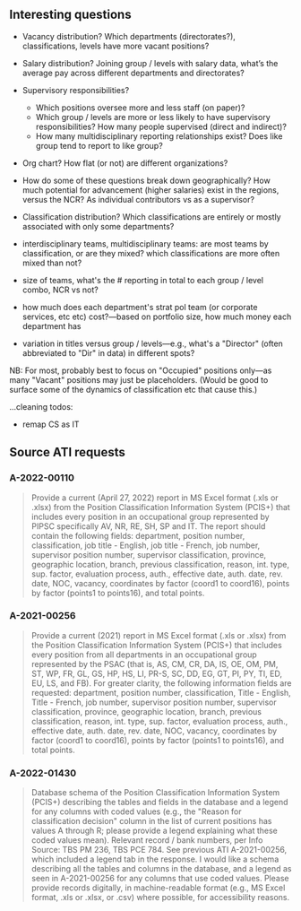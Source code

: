 ## Interesting questions

- Vacancy distribution? Which departments (directorates?), classifications, levels have more vacant positions?
- Salary distribution? Joining group / levels with salary data, what’s the average pay across different departments and directorates?
- Supervisory responsibilities?
  - Which positions oversee more and less staff (on paper)?
  - Which group / levels are more or less likely to have supervisory responsibilities? How many people supervised (direct and indirect)?
  - How many multidisciplinary reporting relationships exist? Does like group tend to report to like group?
- Org chart? How flat (or not) are different organizations?
- How do some of these questions break down geographically? How much potential for advancement (higher salaries) exist in the regions, versus the NCR? As individual contributors vs as a supervisor?
- Classification distribution? Which classifications are entirely or mostly associated with only some departments?

- interdisciplinary teams, multidisciplinary teams: are most teams by classification, or are they mixed? which classifications are more often mixed than not?
- size of teams, what's the # reporting in total to each group / level combo, NCR vs not?
- how much does each department's strat pol team (or corporate services, etc etc) cost?—based on portfolio size, how much money each department has
- variation in titles versus group / levels—e.g., what's a "Director" (often abbreviated to "Dir" in data) in different spots?

NB: For most, probably best to focus on "Occupied" positions only—as many "Vacant" positions may just be placeholders. (Would be good to surface some of the dynamics of classification etc that cause this.)

...cleaning todos:
- remap CS as IT

## Source ATI requests

### A-2022-00110

> Provide a current (April 27, 2022) report in MS Excel format (.xls or .xlsx) from the Position Classification Information System (PCIS+) that includes every position in an occupational group represented by PIPSC specifically AV, NR, RE, SH, SP and IT. The report should contain the following fields: department, position number, classification, job title - English, job title - French, job number, supervisor position number, supervisor classification, province, geographic location, branch, previous classification, reason, int. type, sup. factor, evaluation process, auth., effective date, auth. date, rev. date, NOC, vacancy, coordinates by factor (coord1 to coord16), points by factor (points1 to points16), and total points.

### A-2021-00256

> Provide a current (2021) report in MS Excel format (.xls or .xlsx) from the Position Classification Information System (PCIS+) that includes every position from all departments in an occupational group represented by the PSAC (that is, AS, CM, CR, DA, IS, OE, OM, PM, ST, WP, FR, GL, GS, HP, HS, LI, PR-S, SC, DD, EG, GT, PI, PY, TI, ED, EU, LS, and FB). For greater clarity, the following information fields are requested: department, position number, classification, Title - English, Title - French, job number, supervisor position number, supervisor classification, province, geographic location, branch, previous classification, reason, int. type, sup. factor, evaluation process, auth., effective date, auth. date, rev. date, NOC, vacancy, coordinates by factor (coord1 to coord16), points by factor (points1 to points16), and total points.

### A-2022-01430

> Database schema of the Position Classification Information System (PCIS+) describing the tables and fields in the database and a legend for any columns with coded values (e.g., the "Reason for classification decision" column in the list of current positions has values A through R; please provide a legend explaining what these coded values mean). Relevant record / bank numbers, per Info Source: TBS PM 236, TBS PCE 784. See previous ATI A-2021-00256, which included a legend tab in the response. I would like a schema describing all the tables and columns in the database, and a legend as seen in A-2021-00256 for any columns that use coded values. Please provide records digitally, in machine-readable format (e.g., MS Excel format, .xls or .xlsx, or .csv) where possible, for accessibility reasons.
